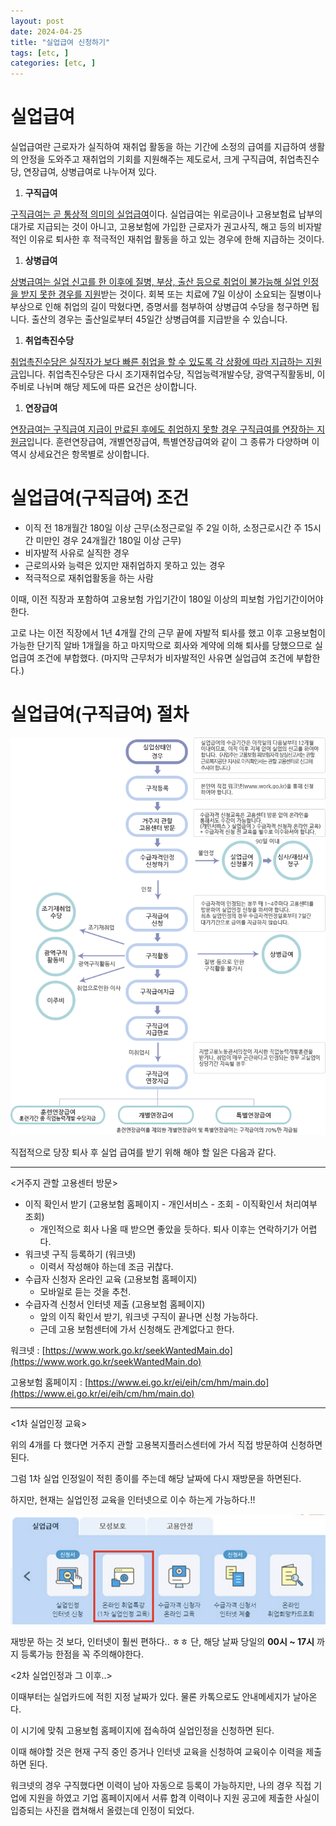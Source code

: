 ```yaml
---
layout: post
date: 2024-04-25
title: "실업급여 신청하기"
tags: [etc, ]
categories: [etc, ]
---
```


# 실업급여


실업급여란 근로자가 실직하여 재취업 활동을 하는 기간에 소정의 급여를 지급하여 생활의 안정을 도와주고 재취업의 기회를 지원해주는 제도로서, 크게 구직급여, 취업촉진수당, 연장급여, 상병급여로 나누어져 있다.

1. **구직급여**

<u>구직급여는 곧 통상적 의미의 실업급여</u>이다. 실업급여는 위로금이나 고용보험료 납부의 대가로 지급되는 것이 아니고, 고용보험에 가입한 근로자가 권고사직, 해고 등의 비자발적인 이유로 퇴사한 후 적극적인 재취업 활동을 하고 있는 경우에 한해 지급하는 것이다.

1. **상병급여**

<u>상병급여는 실업 신고를 한 이후에 질병, 부상, 출산 등으로 취업이 불가능해 실업 인정을 받지 못한 경우를 지원</u>받는 것이다. 회복 또는 치료에 7일 이상이 소요되는 질병이나 부상으로 인해 취업의 길이 막혔다면, 증명서를 첨부하여 상병급여 수당을 청구하면 됩니다. 출산의 경우는 출산일로부터 45일간 상병급여를 지급받을 수 있습니다.

1. **취업촉진수당**

<u>취업촉진수당은 실직자가 보다 빠른 취업을 할 수 있도록 각 상황에 따라 지급하는 지원금</u>입니다. 취업촉진수당은 다시 조기재취업수당, 직업능력개발수당, 광역구직활동비, 이주비로 나뉘며 해당 제도에 따른 요건은 상이합니다.

1. **연장급여**

<u>연장급여는 구직급여 지급이 만료된 후에도 취업하지 못할 경우 구직급여를 연장하는 지원금</u>입니다. 훈련연장급여, 개별연장급여, 특별연장급여와 같이 그 종류가 다양하며 이 역시 상세요건은 항목별로 상이합니다.


# 실업급여(구직급여) 조건

- 이직 전 18개월간 180일 이상 근무(소정근로일 주 2일 이하, 소정근로시간 주 15시간 미만인 경우 24개월간 180일 이상 근무)
- 비자발적 사유로 실직한 경우
- 근로의사와 능력은 있지만 재취업하지 못하고 있는 경우
- 적극적으로 재취업활동을 하는 사람

이때, 이전 직장과 포함하여 고용보험 가입기간이 180일 이상의 피보험 가입기간이어야 한다.


고로 나는 이전 직장에서 1년 4개월 간의 근무 끝에 자발적 퇴사를 했고 이후 고용보험이 가능한 단기직 알바 1개월을 하고 마지막으로 회사와 계약에 의해 퇴사를 당했으므로 실업급여 조건에 부합했다. (마지막 근무처가 비자발적인 사유면 실업급여 조건에 부합한다.)


# 실업급여(구직급여) 절차


![0](/assets/img/2024-04-25-실업급여-신청하기.md/0.png)


직접적으로 당장 퇴사 후 실업 급여를 받기 위해 해야 할 일은 다음과 같다.


---


<거주지 관할 고용센터 방문>

- 이직 확인서 받기 (고용보험 홈페이지 - 개인서비스 - 조회 - 이직확인서 처리여부 조회)
	- 개인적으로 회사 나올 때 받으면 좋았을 듯하다. 퇴사 이후는 연락하기가 어렵다.
- 워크넷 구직 등록하기 (워크넷)
	- 이력서 작성해야 하는데 조금 귀찮다.
- 수급자 신청자 온라인 교육 (고용보험 홈페이지)
	- 모바일로 듣는 것을 추천.
- 수급자격 신청서 인터넷 제출 (고용보험 홈페이지)
	- 앞의 이직 확인서 받기, 워크넷 구직이 끝나면 신청 가능하다.
	- 근데 고용 보험센터에 가서 신청해도 관계없다고 한다.

워크넷 : [https://www.work.go.kr/seekWantedMain.do](https://www.work.go.kr/seekWantedMain.do)


고용보험 홈페이지 : [https://www.ei.go.kr/ei/eih/cm/hm/main.do](https://www.ei.go.kr/ei/eih/cm/hm/main.do)


---


<1차 실업인정 교육>


위의 4개를 다 했다면 거주지 관할 고용복지플러스센터에 가서 직접 방문하여 신청하면 된다.


그럼 1차 실업 인정일이 적힌 종이를 주는데 해당 날짜에 다시 재방문을 하면된다.


하지만, 현재는 실업인정 교육을 인터넷으로 이수 하는게 가능하다.!!


![1](/assets/img/2024-04-25-실업급여-신청하기.md/1.png)


재방문 하는 것 보다, 인터넷이 훨씬 편하다.. ㅎㅎ 단, 해당 날짜 당일의 **00시 ~ 17시** 까지 등록가능 한점을 꼭 주의해야한다.


<2차 실업인정과 그 이후..>


이때부터는 실업카드에 적힌 지정 날짜가 있다. 물론 카톡으로도 안내메세지가 날아온다.


이 시기에 맞춰 고용보험 홈페이지에 접속하여 실업인정을 신청하면 된다.


이때 해야할 것은 현재 구직 중인 증거나 인터넷 교육을 신청하여 교육이수 이력을 제출하면 된다.


워크넷의 경우 구직했다면 이력이 남아 자동으로 등록이 가능하지만, 나의 경우 직접 기업에 지원을 하였고 기업 홈페이지에서 서류 합격 이력이나 지원 공고에 제출한 사실이 입증되는 사진을 캡쳐해서 올렸는데 인정이 되었다.

